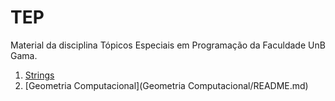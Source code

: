 # TEP

Material da disciplina Tópicos Especiais em Programação da Faculdade UnB Gama.

1. [Strings](Strings/README.md)
1. [Geometria Computacional](Geometria Computacional/README.md)
